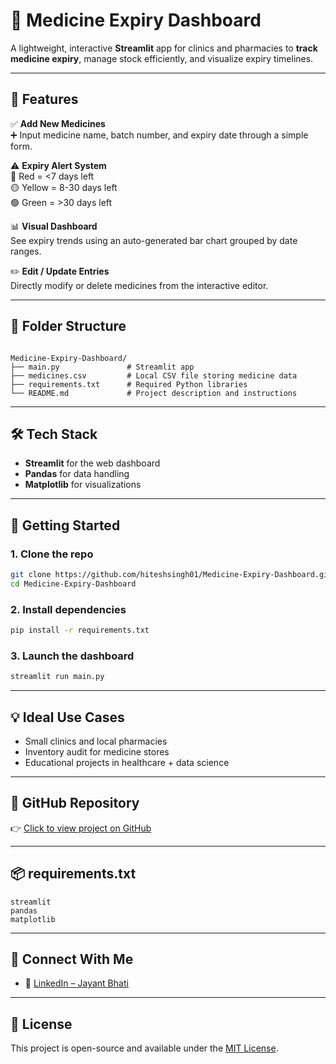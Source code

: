 
# 💊 Medicine Expiry Dashboard

A lightweight, interactive **Streamlit** app for clinics and pharmacies to **track medicine expiry**, manage stock efficiently, and visualize expiry timelines.

---

## 🚀 Features

✅ **Add New Medicines**  
➕ Input medicine name, batch number, and expiry date through a simple form.

⚠️ **Expiry Alert System**  
🔴 Red = <7 days left  
🟡 Yellow = 8-30 days left  
🟢 Green = >30 days left

📊 **Visual Dashboard**  
See expiry trends using an auto-generated bar chart grouped by date ranges.

✏️ **Edit / Update Entries**  
Directly modify or delete medicines from the interactive editor.

---

## 📁 Folder Structure

```

Medicine-Expiry-Dashboard/
├── main.py               # Streamlit app
├── medicines.csv         # Local CSV file storing medicine data
├── requirements.txt      # Required Python libraries
└── README.md             # Project description and instructions

````

---

## 🛠️ Tech Stack

- **Streamlit** for the web dashboard  
- **Pandas** for data handling  
- **Matplotlib** for visualizations  

---

## 🔧 Getting Started

### 1. Clone the repo

```bash
git clone https://github.com/hiteshsingh01/Medicine-Expiry-Dashboard.git
cd Medicine-Expiry-Dashboard
````

### 2. Install dependencies

```bash
pip install -r requirements.txt
```

### 3. Launch the dashboard

```bash
streamlit run main.py
```

---

## 💡 Ideal Use Cases

* Small clinics and local pharmacies
* Inventory audit for medicine stores
* Educational projects in healthcare + data science

---

## 🔗 GitHub Repository

👉 [Click to view project on GitHub](https://github.com/hiteshsingh01/Medicine-Expiry-Dashboard)

---

## 📦 requirements.txt

```
streamlit
pandas
matplotlib
```

---

## 🤝 Connect With Me

* 💼 [LinkedIn – Jayant Bhati](https://www.linkedin.com/in/hiteshsingh01/)

---

## 📌 License

This project is open-source and available under the [MIT License](LICENSE).


